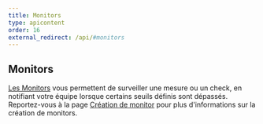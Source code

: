 ```yaml
---
title: Monitors
type: apicontent
order: 16
external_redirect: /api/#monitors
---
```

## Monitors

[Les Monitors](/monitors/) vous permettent de surveiller une mesure ou un check, en notifiant votre équipe lorsque certains seuils définis sont dépassés.
Reportez-vous à la page [Création de monitor](/monitors/monitor_types) pour plus d'informations sur la création de monitors.
